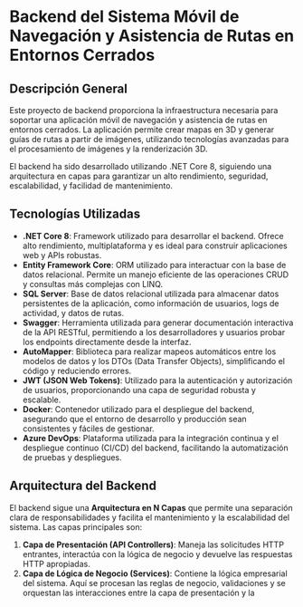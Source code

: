 # Backend del Sistema Móvil de Navegación y Asistencia de Rutas en Entornos Cerrados

## Descripción General

Este proyecto de backend proporciona la infraestructura necesaria para soportar una aplicación móvil de navegación y asistencia de rutas en entornos cerrados. La aplicación permite crear mapas en 3D y generar guías de rutas a partir de imágenes, utilizando tecnologías avanzadas para el procesamiento de imágenes y la renderización 3D.

El backend ha sido desarrollado utilizando .NET Core 8, siguiendo una arquitectura en capas para garantizar un alto rendimiento, seguridad, escalabilidad, y facilidad de mantenimiento.

## Tecnologías Utilizadas

- **.NET Core 8**: Framework utilizado para desarrollar el backend. Ofrece alto rendimiento, multiplataforma y es ideal para construir aplicaciones web y APIs robustas.
- **Entity Framework Core**: ORM utilizado para interactuar con la base de datos relacional. Permite un manejo eficiente de las operaciones CRUD y consultas más complejas con LINQ.
- **SQL Server**: Base de datos relacional utilizada para almacenar datos persistentes de la aplicación, como información de usuarios, logs de actividad, y datos de rutas.
- **Swagger**: Herramienta utilizada para generar documentación interactiva de la API RESTful, permitiendo a los desarrolladores y usuarios probar los endpoints directamente desde la interfaz.
- **AutoMapper**: Biblioteca para realizar mapeos automáticos entre los modelos de datos y los DTOs (Data Transfer Objects), simplificando el código y reduciendo errores.
- **JWT (JSON Web Tokens)**: Utilizado para la autenticación y autorización de usuarios, proporcionando una capa de seguridad robusta y escalable.
- **Docker**: Contenedor utilizado para el despliegue del backend, asegurando que el entorno de desarrollo y producción sean consistentes y fáciles de gestionar.
- **Azure DevOps**: Plataforma utilizada para la integración continua y el despliegue continuo (CI/CD) del backend, facilitando la automatización de pruebas y despliegues.

## Arquitectura del Backend

El backend sigue una **Arquitectura en N Capas** que permite una separación clara de responsabilidades y facilita el mantenimiento y la escalabilidad del sistema. Las capas principales son:

1. **Capa de Presentación (API Controllers)**: Maneja las solicitudes HTTP entrantes, interactúa con la lógica de negocio y devuelve las respuestas HTTP apropiadas.
2. **Capa de Lógica de Negocio (Services)**: Contiene la lógica empresarial del sistema. Aquí se procesan las reglas de negocio, validaciones y se orquestan las interacciones entre la capa de presentación y la
